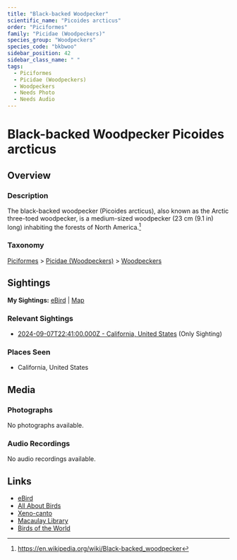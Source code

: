 ```yaml
---
title: "Black-backed Woodpecker"
scientific_name: "Picoides arcticus"
order: "Piciformes"
family: "Picidae (Woodpeckers)"
species_group: "Woodpeckers"
species_code: "bkbwoo"
sidebar_position: 42
sidebar_class_name: " "
tags: 
  - Piciformes
  - Picidae (Woodpeckers)
  - Woodpeckers
  - Needs Photo
  - Needs Audio
---
```


# Black-backed Woodpecker <span className='sci_name'>Picoides arcticus</span>

## Overview

### Description
The black-backed woodpecker (Picoides arcticus), also known as the Arctic three-toed woodpecker, is a medium-sized woodpecker (23 cm (9.1 in) long) inhabiting the forests of North America.[^1]

[^1]: https://en.wikipedia.org/wiki/Black-backed_woodpecker

### Taxonomy
[Piciformes](/tags/piciformes) > [Picidae (Woodpeckers)](/tags/picidae-woodpeckers) > [Woodpeckers](/tags/woodpeckers)


## Sightings

**My Sightings:** [eBird](https://ebird.org/lifelist?r=world&time=life&spp=bkbwoo) | [Map](/map?species_code=bkbwoo)

### Relevant Sightings

* [2024-09-07T22:41:00.000Z - California, United States](https://ebird.org/checklist/S194330060) (Only Sighting)

### Places Seen

* California, United States



## Media
### Photographs
No photographs available.

### Audio Recordings
No audio recordings available.

## Links
* [eBird](https://ebird.org/species/bkbwoo) 
* [All About Birds](https://www.allaboutbirds.org/guide/bkbwoo) 
* [Xeno-canto](https://www.xeno-canto.org/species/picoides-arcticus) 
* [Macaulay Library](https://search.macaulaylibrary.org/catalog?taxonCode=bkbwoo&sort=rating_rank_desc)
* [Birds of the World](https://birdsoftheworld.org/bow/species/bkbwoo)
